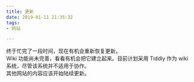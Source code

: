 ```yaml
---
title: 更新
date: 2019-01-11 21:35:32
tags:
- 网站

---
```

终于忙完了一段时间，现在有机会重新恢复更新。  
Wiki 功能尚未完善，看看有机会把它建立起来。目前计划采用 Tiddly 作为 wiki 系统，尽管该系统并不适用于协作。  
其他网站的内容应该开始陆续更新。
